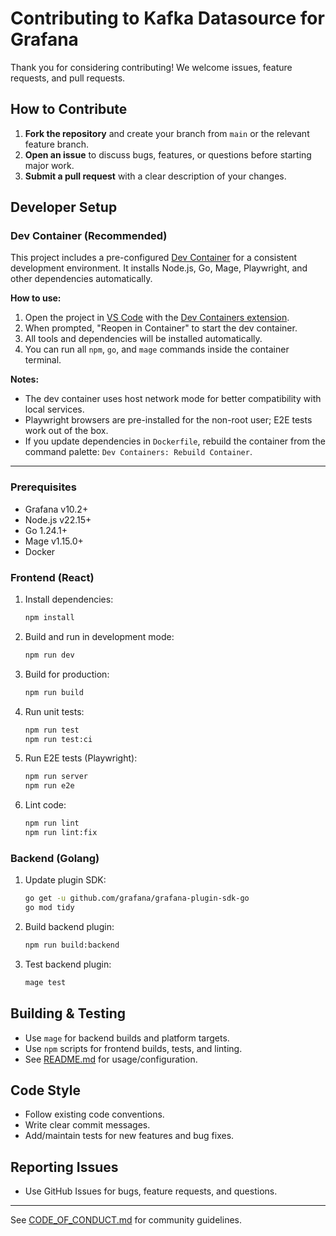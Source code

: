 
# Contributing to Kafka Datasource for Grafana

Thank you for considering contributing! We welcome issues, feature requests, and pull requests.

## How to Contribute

1. **Fork the repository** and create your branch from `main` or the relevant feature branch.
2. **Open an issue** to discuss bugs, features, or questions before starting major work.
3. **Submit a pull request** with a clear description of your changes.

## Developer Setup

### Dev Container (Recommended)

This project includes a pre-configured [Dev Container](https://containers.dev/) for a consistent development environment. It installs Node.js, Go, Mage, Playwright, and other dependencies automatically.

**How to use:**

1. Open the project in [VS Code](https://code.visualstudio.com/) with the [Dev Containers extension](https://marketplace.visualstudio.com/items?itemName=ms-vscode-remote.remote-containers).
2. When prompted, "Reopen in Container" to start the dev container.
3. All tools and dependencies will be installed automatically.
4. You can run all `npm`, `go`, and `mage` commands inside the container terminal.

**Notes:**
- The dev container uses host network mode for better compatibility with local services.
- Playwright browsers are pre-installed for the non-root user; E2E tests work out of the box.
- If you update dependencies in `Dockerfile`, rebuild the container from the command palette: `Dev Containers: Rebuild Container`.

---

### Prerequisites

- Grafana v10.2+
- Node.js v22.15+
- Go 1.24.1+
- Mage v1.15.0+
- Docker

### Frontend (React)

1. Install dependencies:
	```bash
	npm install
	```
2. Build and run in development mode:
	```bash
	npm run dev
	```
3. Build for production:
	```bash
	npm run build
	```
4. Run unit tests:
	```bash
	npm run test
	npm run test:ci
	```
5. Run E2E tests (Playwright):
	```bash
	npm run server
	npm run e2e
	```
6. Lint code:
	```bash
	npm run lint
	npm run lint:fix
	```

### Backend (Golang)

1. Update plugin SDK:
	```bash
	go get -u github.com/grafana/grafana-plugin-sdk-go
	go mod tidy
	```
2. Build backend plugin:
	```bash
	npm run build:backend
	```
3. Test backend plugin:
	```bash
	mage test
	```

## Building & Testing

- Use `mage` for backend builds and platform targets.
- Use `npm` scripts for frontend builds, tests, and linting.
- See [README.md](README.md) for usage/configuration.

## Code Style

- Follow existing code conventions.
- Write clear commit messages.
- Add/maintain tests for new features and bug fixes.

## Reporting Issues

- Use GitHub Issues for bugs, feature requests, and questions.

---

See [CODE_OF_CONDUCT.md](CODE_OF_CONDUCT.md) for community guidelines.
